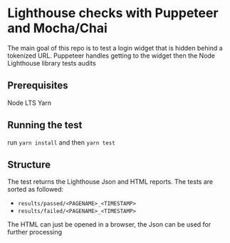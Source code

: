 # Lighthouse checks with Puppeteer and Mocha/Chai

The main goal of this repo is to test a login widget that is hidden behind a tokenized URL. Puppeteer handles getting to the widget then the Node Lighthouse library tests audits 

## Prerequisites 

Node LTS
Yarn

## Running the test

run `yarn install` and then `yarn test`

## Structure

The test returns the Lighthouse Json and HTML reports. The tests are sorted as followed:
* `results/passed/<PAGENAME>_<TIMESTAMP>`
* `results/failed/<PAGENAME>_<TIMESTAMP>`

The HTML can just be opened in a browser, the Json can be used for further processing